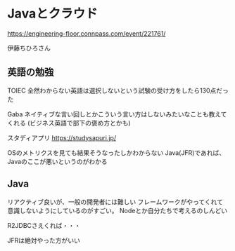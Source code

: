 # Javaとクラウド
https://engineering-floor.connpass.com/event/221761/

伊藤ちひろさん


## 英語の勉強

TOIEC 全然わからない英語は選択しないという試験の受け方をしたら130点だった

Gaba
ネイティブな言い回しとかこういう言い方はしないみたいなことも教えてくれる
(ビジネス英語で部下の褒め方とかも)

スタディアプリ
https://studysapuri.jp/

OSのメトリクスを見ても結果そうなったしかわからない
Java(JFR)であれば、Javaのここが悪いというのがわかる


## Java

リアクティブ良いが、一般の開発者には難しい
フレームワークがやってくれて意識しないようにしているのがすごい。
Nodeとか自分たちで考えるのしんどい

R2JDBCさえくれば・・・

JFRは絶対やった方がいい



